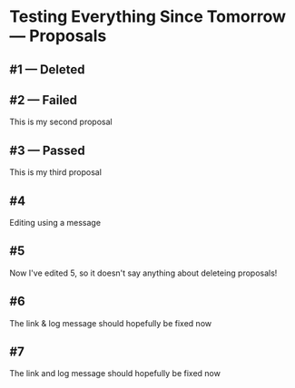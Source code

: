 # Testing Everything Since Tomorrow — Proposals

<a name='1'/>

## #1 — Deleted

<a name='2'/>

## #2 — Failed

This is my second proposal

<a name='3'/>

## #3 — Passed

This is my third proposal

<a name='4'/>

## #4

Editing using a message

<a name='5'/>

## #5

Now I've edited 5, so it doesn't say anything about deleteing proposals!

<a name='6'/>

## #6

The link & log message should hopefully be fixed now

<a name='7'/>

## #7

The link and log message should hopefully be fixed now

